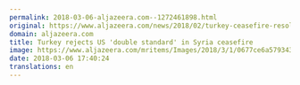 ```yaml
---
permalink: 2018-03-06-aljazeera.com--1272461898.html
original: https://www.aljazeera.com/news/2018/02/turkey-ceasefire-resolution-afrin-180228122333571.html
domain: aljazeera.com
title: Turkey rejects US 'double standard' in Syria ceasefire
image: https://www.aljazeera.com/mritems/Images/2018/3/1/0677ce6a579343898f7b0c6e8ac0119b_18.jpg
date: 2018-03-06 17:40:24
translations: en
---
```


